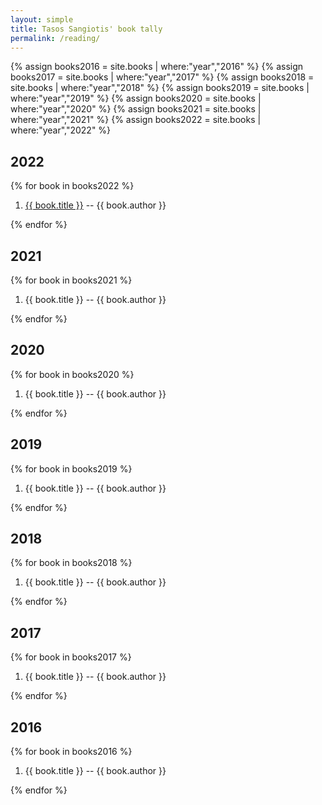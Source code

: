 ```yaml
---
layout: simple
title: Tasos Sangiotis' book tally
permalink: /reading/
---
```


{% assign books2016 = site.books | where:"year","2016" %}
{% assign books2017 = site.books | where:"year","2017" %}
{% assign books2018 = site.books | where:"year","2018" %}
{% assign books2019 = site.books | where:"year","2019" %}
{% assign books2020 = site.books | where:"year","2020" %}
{% assign books2021 = site.books | where:"year","2021" %}
{% assign books2022 = site.books | where:"year","2022" %}

## 2022

{% for book in books2022 %}

1. [{{ book.title }}]({{book.url}}) -- {{ book.author }} <span class="reading-{{ book.rate }}"></span>

{% endfor %}

## 2021

{% for book in books2021 %}

1. {{ book.title }} -- {{ book.author }} <span class="reading-{{ book.rate }}"></span>

{% endfor %}

## 2020

{% for book in books2020 %}

1. {{ book.title }} -- {{ book.author }} <span class="reading-{{ book.rate }}"></span>

{% endfor %}

## 2019

{% for book in books2019 %}

1. {{ book.title }} -- {{ book.author }} <span class="reading-{{ book.rate }}"></span>

{% endfor %}

## 2018

{% for book in books2018 %}

1. {{ book.title }} -- {{ book.author }} <span class="reading-{{ book.rate }}"></span>

{% endfor %}

## 2017

{% for book in books2017 %}

1. {{ book.title }} -- {{ book.author }} <span class="reading-{{ book.rate }}"></span>

{% endfor %}

## 2016

{% for book in books2016 %}

1. {{ book.title }} -- {{ book.author }} <span class="reading-{{ book.rate }}"></span>

{% endfor %}
